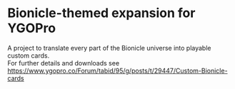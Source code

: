 # Bionicle-themed expansion for YGOPro
A project to translate every part of the Bionicle universe into playable custom cards.  
For further details and downloads see https://www.ygopro.co/Forum/tabid/95/g/posts/t/29447/Custom-Bionicle-cards
